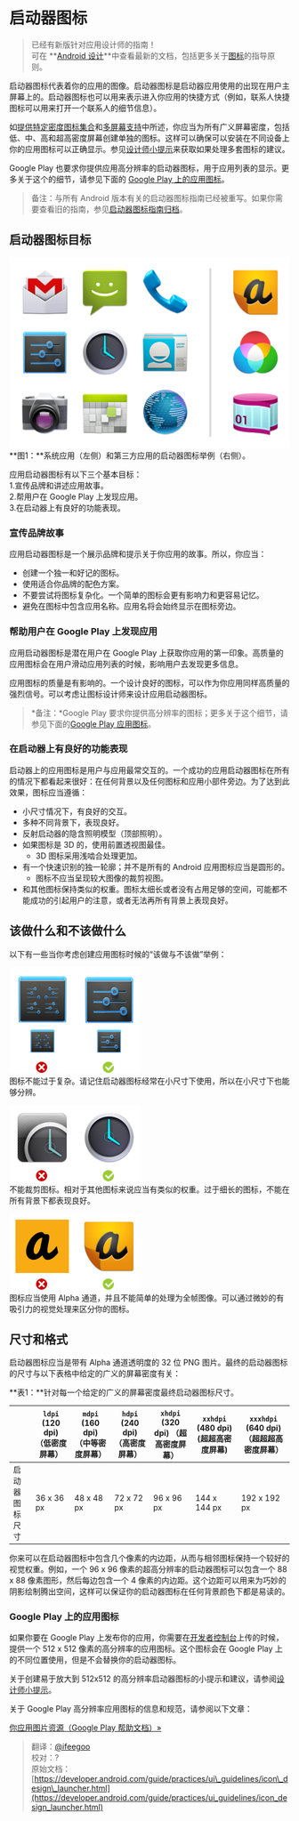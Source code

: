 # 启动器图标

>已经有新版针对应用设计师的指南！  
>可在 **[Android 设计](https://developer.android.com/design/index.html)**中查看最新的文档，包括更多关于[图标](https://developer.android.com/design/style/iconography.html)的指导原则。

启动器图标代表着你的应用的图像。启动器图标是启动器应用使用的出现在用户主屏幕上的。启动器图标也可以用来表示进入你应用的快捷方式（例如，联系人快捷图标可以用来打开一个联系人的细节信息）。

如[提供特定密度图标集合](https://developer.android.com/guide/practices/ui_guidelines/icon_design.html#icon-sets)和[多屏幕支持](https://developer.android.com/guide/practices/screens_support.html)中所述，你应当为所有广义屏幕密度，包括低、中、高和超高密度屏幕创建单独的图标。这样可以确保可以安装在不同设备上你的应用图标可以正确显示。参见[设计师小提示](https://developer.android.com/guide/practices/ui_guidelines/icon_design.html#design-tips)来获取如果处理多套图标的建议。

Google Play 也要求你提供应用高分辨率的启动器图标，用于应用列表的显示。更多关于这个的细节，请参见下面的 [Google Play 上的应用图标](https://developer.android.com/guide/practices/ui_guidelines/icon_design_launcher.html#icons_in_market)。

>备注：与所有 Android 版本有关的启动器图标指南已经被重写。如果你需要查看旧的指南，参见[启动器图标指南归档](https://developer.android.com/guide/practices/ui_guidelines/icon_design_launcher_archive.html)。

## 启动器图标目标

![](launcher_examples.png)  
**图1：**系统应用（左侧）和第三方应用的启动器图标举例（右侧）。

应用启动器图标有以下三个基本目标：  
1.宣传品牌和讲述应用故事。  
2.帮用户在 Google Play 上发现应用。  
3.在启动器上有良好的功能表现。

### 宣传品牌故事

应用启动器图标是一个展示品牌和提示关于你应用的故事。所以，你应当：

+ 创建一个独一和好记的图标。
+ 使用适合你品牌的配色方案。
+ 不要尝试将图标复杂化。一个简单的图标会更有影响力和更容易记忆。
+ 避免在图标中包含应用名称。应用名将会始终显示在图标旁边。

### 帮助用户在 Google Play 上发现应用

应用启动器图标是潜在用户在 Google Play 上获取你应用的第一印象。高质量的应用图标会在用户滑动应用列表的时候，影响用户去发现更多信息。

应用图标的质量是有影响的。一个设计良好的图标，可以作为你应用同样高质量的强烈信号。可以考虑让图标设计师来设计应用启动器图标。

>*备注：*Google Play 要求你提供高分辨率的图标；更多关于这个细节，请参见下面的[Google Play 应用图标](https://developer.android.com/guide/practices/ui_guidelines/icon_design_launcher.html#icons_in_market)。

### 在启动器上有良好的功能表现

启动器上的应用图标是用户与应用最常交互的。一个成功的应用启动器图标在所有的情况下都看起来很好：在任何背景以及任何图标和应用小部件旁边。为了达到此效果，图标应当遵循：

+ 小尺寸情况下，有良好的交互。
+ 多种不同背景下，表现良好。
+ 反射启动器的隐含照明模型（顶部照明）。
+ 如果图标是 3D 的，使用前置透视图最佳。
  - 3D 图标采用浅啮合处理更加。
+ 有一个快速识别的独一轮廓；并不是所有的 Android 应用图标应当是圆形的。
  - 图标不应当呈现较大图像的裁剪视图。
+ 和其他图标保持类似的权重。图标太细长或者没有占用足够的空间，可能都不能成功的引起用户的注意，或者无法再所有背景上表现良好。

## 该做什么和不该做什么

以下有一些当你考虑创建应用图标时候的“该做与不该做”举例：  

![](launcher_dodont_settings.png)  
图标不能过于复杂。请记住启动器图标经常在小尺寸下使用，所以在小尺寸下也能够分辨。

![](launcher_dodont_clock.png)  
不能裁剪图标。相对于其他图标来说应当有类似的权重。过于细长的图标，不能在所有背景下都表现良好。

![](launcher_dodont_custom.png)  
图标应当使用 Alpha 通道，并且不能简单的处理为全帧图像。可以通过微妙的有吸引力的视觉处理来区分你的图标。

## 尺寸和格式

启动器图标应当是带有 Alpha 通道透明度的 32 位 PNG 图片。最终的启动器图标的尺寸与以下表格中给定的广义的屏幕密度有关：

**表1：**针对每一个给定的广义的屏幕密度最终启动器图标尺寸。

||`ldpi` (120 dpi) （低密度屏幕）|`mdpi` (160 dpi) （中等密度屏幕）|`hdpi` (240 dpi) （高密度屏幕）|`xhdpi` (320 dpi) （超高密度屏幕）|`xxhdpi` (480 dpi) (超超高密度屏幕)|`xxxhdpi` (640 dpi) （超超超高密度屏幕）
|---|---|---|---|---|---|---
|启动器图标尺寸|36 x 36 px|48 x 48 px|72 x 72 px|96 x 96 px|144 x 144 px|	192 x 192 px

你来可以在启动器图标中包含几个像素的内边距，从而与相邻图标保持一个较好的视觉权重。例如，一个 96 x 96 像素的超高分辨率的启动器图标可以包含一个 88 x 88 像素图形，然后每边包含一个 4 像素的内边距。这个边距可以用来为巧妙的阴影绘制腾出空间，这样可以保证你的启动器图标在任何背景颜色下都是易读的。

### Google Play 上的应用图标

如果你要在 Google Play 上发布你的应用，你需要在[开发者控制台](http://play.google.com/apps/publish)上传的时候，提供一个 512 x 512 像素的高分辨率的应用图标。这个图标会在 Google Play 上的不同位置使用，但是不会替换你的启动器图标。

关于创建易于放大到 512x512 的高分辨率启动器图标的小提示和建议，请参阅[设计师小提示](https://developer.android.com/guide/practices/ui_guidelines/icon_design.html#design-tips)。

关于 Google Play 高分辨率应用图标的信息和规范，请参阅以下文章：

[你应用图片资源（Google Play 帮助文档）» ](http://market.android.com/support/bin/answer.py?answer=1078870)

>翻译：[@ifeegoo](https://github.com/ifeegoo)  
>校对：?  
>原始文档：[https://developer.android.com/guide/practices/ui\_guidelines/icon\_design\_launcher.html](https://developer.android.com/guide/practices/ui_guidelines/icon_design_launcher.html)